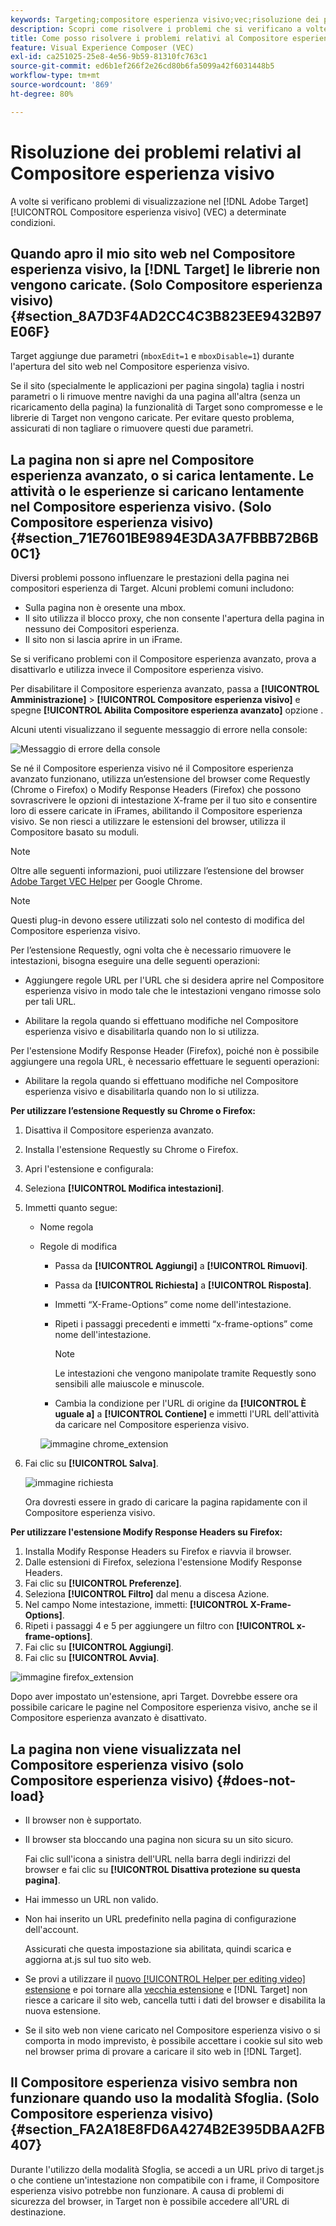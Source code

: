 ```yaml
---
keywords: Targeting;compositore esperienza visivo;vec;risoluzione dei problemi compositore esperienza visiva;risoluzione dei problemi;tls;tls 1.2
description: Scopri come risolvere i problemi che si verificano a volte nell’Adobe [!DNL Target] Compositore esperienza visivo (VEC) in determinate condizioni.
title: Come posso risolvere i problemi relativi al Compositore esperienza visivo?
feature: Visual Experience Composer (VEC)
exl-id: ca251025-25e8-4e56-9b59-81310fc763c1
source-git-commit: ed6b1ef266f2e26cd80b6fa5099a42f6031448b5
workflow-type: tm+mt
source-wordcount: '869'
ht-degree: 80%

---
```


# Risoluzione dei problemi relativi al Compositore esperienza visivo

A volte si verificano problemi di visualizzazione nel [!DNL Adobe Target] [!UICONTROL Compositore esperienza visivo] (VEC) a determinate condizioni.

## Quando apro il mio sito web nel Compositore esperienza visivo, la [!DNL Target] le librerie non vengono caricate. (Solo Compositore esperienza visivo)  {#section_8A7D3F4AD2CC4C3B823EE9432B97E06F}

Target aggiunge due parametri (`mboxEdit=1` e `mboxDisable=1`) durante l&#39;apertura del sito web nel Compositore esperienza visivo.

Se il sito (specialmente le applicazioni per pagina singola) taglia i nostri parametri o li rimuove mentre navighi da una pagina all&#39;altra (senza un ricaricamento della pagina) la funzionalità di Target sono compromesse e le librerie di Target non vengono caricate. 
Per evitare questo problema, assicurati di non tagliare o rimuovere questi due parametri.

## La pagina non si apre nel Compositore esperienza avanzato, o si carica lentamente. Le attività o le esperienze si caricano lentamente nel Compositore esperienza visivo. (Solo Compositore esperienza visivo)  {#section_71E7601BE9894E3DA3A7FBBB72B6B0C1}

Diversi problemi possono influenzare le prestazioni della pagina nei compositori esperienza di Target. Alcuni problemi comuni includono:

* Sulla pagina non è oresente una mbox.
* Il sito utilizza il blocco proxy, che non consente l&#39;apertura della pagina in nessuno dei Compositori esperienza.
* Il sito non si lascia aprire in un iFrame.

Se si verificano problemi con il Compositore esperienza avanzato, prova a disattivarlo e utilizza invece il Compositore esperienza visivo.

Per disabilitare il Compositore esperienza avanzato, passa a **[!UICONTROL Amministrazione]** > **[!UICONTROL Compositore esperienza visivo]** e spegne **[!UICONTROL Abilita Compositore esperienza avanzato]** opzione .

Alcuni utenti visualizzano il seguente messaggio di errore nella console:

![Messaggio di errore della console](/help/main/c-experiences/c-visual-experience-composer/r-troubleshoot-composer/assets/console_error_message.jpg)

Se né il Compositore esperienza visivo né il Compositore esperienza avanzato funzionano, utilizza un’estensione del browser come Requestly (Chrome o Firefox) o Modify Response Headers (Firefox) che possono sovrascrivere le opzioni di intestazione X-frame per il tuo sito e consentire loro di essere caricate in iFrames, abilitando il Compositore esperienza visivo. Se non riesci a utilizzare le estensioni del browser, utilizza il Compositore basato su moduli.

>[!NOTE]
>
>Oltre alle seguenti informazioni, puoi utilizzare l’estensione del browser [Adobe Target VEC Helper](/help/main/c-experiences/c-visual-experience-composer/r-troubleshoot-composer/vec-helper-browser-extension.md) per Google Chrome.


>[!NOTE]
>
>Questi plug-in devono essere utilizzati solo nel contesto di modifica del Compositore esperienza visivo.
>
>Per l’estensione Requestly, ogni volta che è necessario rimuovere le intestazioni, bisogna eseguire una delle seguenti operazioni:
>
>* Aggiungere regole URL per l&#39;URL che si desidera aprire nel Compositore esperienza visivo in modo tale che le intestazioni vengano rimosse solo per tali URL.
>
>* Abilitare la regola quando si effettuano modifiche nel Compositore esperienza visivo e disabilitarla quando non lo si utilizza.
>
>Per l&#39;estensione Modify Response Header (Firefox), poiché non è possibile aggiungere una regola URL, è necessario effettuare le seguenti operazioni:
>
>* Abilitare la regola quando si effettuano modifiche nel Compositore esperienza visivo e disabilitarla quando non lo si utilizza.


**Per utilizzare l’estensione Requestly su Chrome o Firefox:**

1. Disattiva il Compositore esperienza avanzato.
1. Installa l&#39;estensione Requestly su Chrome o Firefox.
1. Apri l&#39;estensione e configurala:
1. Seleziona **[!UICONTROL Modifica intestazioni]**.
1. Immetti quanto segue:

   * Nome regola
   * Regole di modifica

      * Passa da **[!UICONTROL Aggiungi]** a **[!UICONTROL Rimuovi]**.
      * Passa da **[!UICONTROL Richiesta]** a **[!UICONTROL Risposta]**.
      * Immetti “X-Frame-Options” come nome dell&#39;intestazione.
      * Ripeti i passaggi precedenti e immetti “x-frame-options” come nome dell&#39;intestazione.

         >[!NOTE]
         >
         >Le intestazioni che vengono manipolate tramite Requestly sono sensibili alle maiuscole e minuscole.

      * Cambia la condizione per l&#39;URL di origine da **[!UICONTROL È uguale a]** a **[!UICONTROL Contiene]** e immetti l&#39;URL dell&#39;attività da caricare nel Compositore esperienza visivo.

      ![immagine chrome_extension](assets/chrome_extension.png)


1. Fai clic su **[!UICONTROL Salva]**.

   ![immagine richiesta](assets/requestly.png)

   Ora dovresti essere in grado di caricare la pagina rapidamente con il Compositore esperienza visivo.

**Per utilizzare l&#39;estensione Modify Response Headers su Firefox:**

1. Installa Modify Response Headers su Firefox e riavvia il browser.
1. Dalle estensioni di Firefox, seleziona l&#39;estensione Modify Response Headers.
1. Fai clic su **[!UICONTROL Preferenze]**.
1. Seleziona **[!UICONTROL Filtro]** dal menu a discesa Azione.
1. Nel campo Nome intestazione, immetti: **[!UICONTROL X-Frame-Options]**.
1. Ripeti i passaggi 4 e 5 per aggiungere un filtro con **[!UICONTROL x-frame-options]**.
1. Fai clic su **[!UICONTROL Aggiungi]**.
1. Fai clic su **[!UICONTROL Avvia]**.

![immagine firefox_extension](assets/firefox_extension.png)

Dopo aver impostato un&#39;estensione, apri Target. Dovrebbe essere ora possibile caricare le pagine nel Compositore esperienza visivo, anche se il Compositore esperienza avanzato è disattivato.

## La pagina non viene visualizzata nel Compositore esperienza visivo (solo Compositore esperienza visivo) {#does-not-load}

* Il browser non è supportato.
* Il browser sta bloccando una pagina non sicura su un sito sicuro.

   Fai clic sull&#39;icona a sinistra dell&#39;URL nella barra degli indirizzi del browser e fai clic su **[!UICONTROL Disattiva protezione su questa pagina]**.
* Hai immesso un URL non valido.
* Non hai inserito un URL predefinito nella pagina di configurazione dell&#39;account.

   Assicurati che questa impostazione sia abilitata, quindi scarica e aggiorna at.js sul tuo sito web.

* Se provi a utilizzare il [nuovo [!UICONTROL Helper per editing video] estensione](/help/main/c-experiences/c-visual-experience-composer/r-troubleshoot-composer/visual-editing-helper-extension.md) e poi tornare alla [vecchia estensione](/help/main/c-experiences/c-visual-experience-composer/r-troubleshoot-composer/vec-helper-browser-extension.md) e [!DNL Target] non riesce a caricare il sito web, cancella tutti i dati del browser e disabilita la nuova estensione.

* Se il sito web non viene caricato nel Compositore esperienza visivo o si comporta in modo imprevisto, è possibile accettare i cookie sul sito web nel browser prima di provare a caricare il sito web in [!DNL Target].

## Il Compositore esperienza visivo sembra non funzionare quando uso la modalità Sfoglia. (Solo Compositore esperienza visivo)  {#section_FA2A18E8FD6A4274B2E395DBAA2FB407}

Durante l&#39;utilizzo della modalità Sfoglia, se accedi a un URL privo di target.js o che contiene un&#39;intestazione non compatibile con i frame, il Compositore esperienza visivo potrebbe non funzionare. A causa di problemi di sicurezza del browser, in Target non è possibile accedere all&#39;URL di destinazione.
